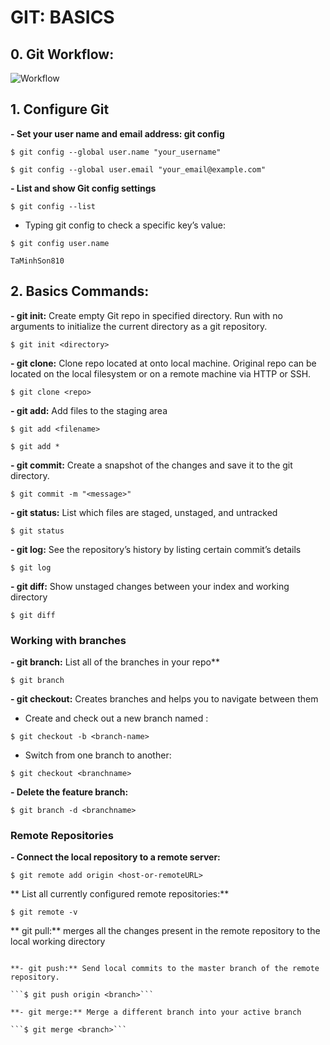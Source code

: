 # GIT: BASICS
## 0. Git Workflow:

![Workflow](https://i.redd.it/nm1w0gnf2zh11.png)

## 1. Configure Git

**- Set your user name and email address: git config**

```$ git config --global user.name "your_username"```

```$ git config --global user.email "your_email@example.com"```

**- List and show Git config settings**

```$ git config --list```

+ Typing git config <key> to check a specific key’s value:
  
```$ git config user.name```
  
```TaMinhSon810```

## 2. Basics Commands:

**- git init:** Create empty Git repo in specified directory. Run with no arguments to initialize the current directory as a git repository.

```$ git init <directory>```
  
**- git clone:** Clone repo located at <repo> onto local machine. Original repo can be located on the local filesystem or on a remote machine via HTTP or SSH.

```$ git clone <repo>```
  
**- git add:**  Add files to the staging area
  
```$ git add <filename>```
  
```$ git add *```
  
**- gỉt commit:** Create a snapshot of the changes and save it to the git directory.
  
```$ git commit -m "<message>"```
  
**- git status:** List which files are staged, unstaged, and untracked
  
```$ git status```
  
**- git log:** See the repository’s history by listing certain commit’s details
 
```$ git log```
  
**- git diff:** Show unstaged changes between your index and working directory 
  
```$ git diff```
  
### Working with branches
  
**- gỉt branch:** List all of the branches in your repo**

```$ git branch```
  
**- git checkout:** Creates branches and helps you to navigate between them
  
+ Create and check out a new branch named <branch>:
  
```$ git checkout -b <branch-name>```
  
+ Switch from one branch to another:
  
```$ git checkout <branchname>```
  
**- Delete the feature branch:**

```$ git branch -d <branchname>```
  
 ### Remote Repositories
  
**- Connect the local repository to a remote server:**
  
```$ git remote add origin <host-or-remoteURL>```
 
** List all currently configured remote repositories:**
  
```$ git remote -v```
  
** git pull:** merges all the changes present in the remote repository to the local working directory
  
```$ git pull origin <branch>
 
**- git push:** Send local commits to the master branch of the remote repository.
  
```$ git push origin <branch>```
  
**- git merge:** Merge a different branch into your active branch
  
```$ git merge <branch>```
  


  




